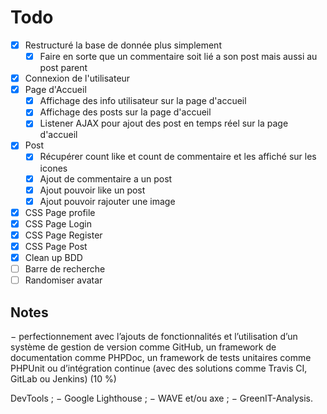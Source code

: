 # Todo

- [X] Restructuré la base de donnée plus simplement
  - [X] Faire en sorte que un commentaire soit lié a son post mais aussi au post parent
- [X] Connexion de l'utilisateur
- [X] Page d'Accueil
  - [X] Affichage des info utilisateur sur la page d'accueil
  - [X] Affichage des posts sur la page d'accueil
  - [X] Listener AJAX pour ajout des post en temps réel sur la page d'accueil
- [X] Post
  - [X] Récupérer count like et count de commentaire et les affiché sur les icones
  - [X] Ajout de commentaire a un post
  - [X] Ajout pouvoir like un post
  - [X] Ajout pouvoir rajouter une image
- [X] CSS Page profile
- [X] CSS Page Login
- [X] CSS Page Register
- [X] CSS Page Post
- [X] Clean up BDD
- [ ] Barre de recherche
- [ ] Randomiser avatar

## Notes

− perfectionnement avec l’ajouts de fonctionnalités et l’utilisation d’un système de gestion
de version comme GitHub, un framework de documentation comme PHPDoc, un
framework de tests unitaires comme PHPUnit ou d’intégration continue (avec des
solutions comme Travis CI, GitLab ou Jenkins) (10 %)

DevTools ;
− Google Lighthouse ;
− WAVE et/ou axe ;
− GreenIT-Analysis.
